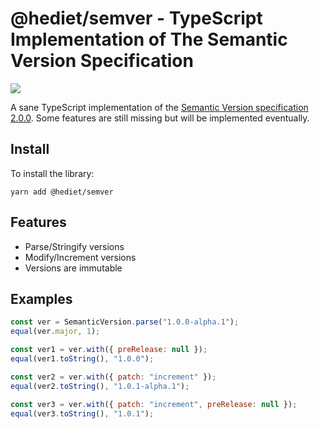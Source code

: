 # @hediet/semver - TypeScript Implementation of The Semantic Version Specification

[![](https://img.shields.io/twitter/follow/hediet_dev.svg?style=social)](https://twitter.com/intent/follow?screen_name=hediet_dev)

A sane TypeScript implementation of the [Semantic Version specification 2.0.0](https://semver.org/spec/v2.0.0.html).
Some features are still missing but will be implemented eventually.

## Install

To install the library:

```
yarn add @hediet/semver
```

## Features

-   Parse/Stringify versions
-   Modify/Increment versions
-   Versions are immutable

## Examples

```js
const ver = SemanticVersion.parse("1.0.0-alpha.1");
equal(ver.major, 1);

const ver1 = ver.with({ preRelease: null });
equal(ver1.toString(), "1.0.0");

const ver2 = ver.with({ patch: "increment" });
equal(ver2.toString(), "1.0.1-alpha.1");

const ver3 = ver.with({ patch: "increment", preRelease: null });
equal(ver3.toString(), "1.0.1");
```
